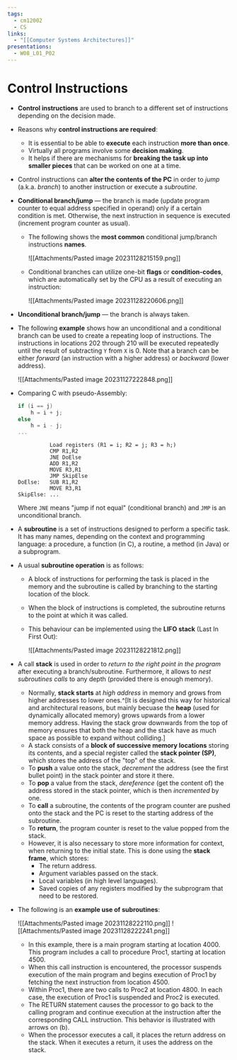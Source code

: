 ```yaml
---
tags:
  - cm12002
  - CS
links:
  - "[[Computer Systems Architectures]]"
presentations:
  - W08_L01_P02
---
```

# Control Instructions
- **Control instructions** are used to branch to a different set of instructions depending on the decision made.
- Reasons why **control instructions are required**:
    - It is essential to be able to **execute** each instruction **more than once**.
    - Virtually all programs involve some **decision making**.
    - It helps if there are mechanisms for **breaking the task up into smaller pieces** that can be worked on one at a time.
- Control instructions can **alter the contents of the PC** in order to *jump* (a.k.a. *branch*) to another instruction or execute a *subroutine*.
- **Conditional branch/jump** — the branch is made (update program counter to equal address specified in operand) only if a certain condition is met. Otherwise, the next instruction in sequence is executed (increment program counter as usual).
    - The following shows the **most common** conditional jump/branch instructions **names**.

        ![[Attachments/Pasted image 20231128215159.png]]

    - Conditional branches can utilize one-bit **flags** or **condition-codes**, which are automatically set by the CPU as a result of executing an instruction:

        ![[Attachments/Pasted image 20231128220606.png]]

- **Unconditional branch/jump** — the branch is always taken. 

- The following **example** shows how an unconditional and a conditional branch can be used to create a repeating loop of instructions. The instructions in locations 202 through 210 will be executed repeatedly until the result of subtracting `Y` from `X` is 0. Note that a branch can be either *forward* (an instruction with a higher address) or *backward* (lower address).

    ![[Attachments/Pasted image 20231127222848.png]]

- Comparing C with pseudo-Assembly:
    ```c
    if (i == j)
        h = i + j;
    else
        h = i - j;
    ...
    ```
    ```armasm
              Load registers (R1 = i; R2 = j; R3 = h;) 
              CMP R1,R2
              JNE DoElse
              ADD R1,R2
              MOVE R3,R1
              JMP SkipElse
    DoElse:   SUB R1,R2
              MOVE R3,R1
    SkipElse: ...
    ```
    Where `JNE` means "jump if not equal" (conditional branch) and `JMP` is an unconditional branch.

- A **subroutine** is a set of instructions designed to perform a specific task. It has many names, depending on the context and programming language: a procedure, a function (in C), a routine, a method (in Java) or a subprogram. 

- A usual **subroutine operation** is as follows: 
    - A block of instructions for performing the task is placed in the memory and the subroutine is called by branching to the starting location of the block.
    - When the block of instructions is completed, the subroutine returns to the point at which it was called.
    - This behaviour can be implemented using the **LIFO stack** (Last In First Out):

        ![[Attachments/Pasted image 20231128221812.png]]

- A call **stack** is used in order to *return to the right point in the program* after executing a branch/subroutine. Furthermore, it allows to *nest subroutines calls* to any depth (provided there is enough memory).
    - Normally, **stack starts** at *high address* in memory and grows from higher addresses to lower ones.^[It is designed this way for historical and architectural reasons, but mainly becuase the **heap** (used for dynamically allocated memory) grows upwards from a lower memory address. Having the stack grow downwards from the top of memory ensures that both the heap and the stack have as much space as possible to expand without colliding.]
    - A stack consists of a **block of successive memory locations** storing its contents, and a special register called the **stack pointer (SP)**, which stores the address of the "top" of the stack.
    - To **push** a value onto the stack, *decrement* the address (see the first bullet point) in the stack pointer and store it there. 
    - To **pop** a value from the stack, *dereference* (get the content of) the address stored in the stack pointer, which is then *incremented* by one.
    - To **call** a subroutine, the contents of the program counter are pushed onto the stack and the PC is reset to the starting address of the subroutine.
    - To **return**, the program counter is reset to the value popped from the stack.
    - However, it is also necessary to store more information for context, when returning to the initial state. This is done using the **stack frame**, which stores:
        - The return address.
        - Argument variables passed on the stack.
        - Local variables (in high level languages).
        - Saved copies of any registers modified by the subprogram that need to be restored.


- The following is an **example use of subroutines**:

    ![[Attachments/Pasted image 20231128222110.png]]
    ![[Attachments/Pasted image 20231128222241.png]]

    - In this example, there is a main program starting at location 4000. This program includes a call to procedure Proc1, starting at location 4500. 
    - When this call instruction is encountered, the processor suspends execution of the main program and begins execution of Proc1 by fetching the next instruction from location 4500. 
    - Within Proc1, there are two calls to Proc2 at location 4800. In each case, the execution of Proc1 is suspended and Proc2 is executed. 
    - The RETURN statement causes the processor to go back to the calling program and continue execution at the instruction after the corresponding CALL instruction. This behavior is illustrated with arrows on (b).
    - When the processor executes a call, it places the return address on the stack. When it executes a return, it uses the address on the stack. 

